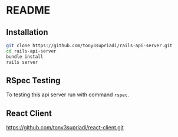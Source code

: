 # README

## Installation

```bash
git clone https://github.com/tony3supriadi/rails-api-server.git
cd rails-api-server
bundle install
rails server
```

## RSpec Testing

To testing this api server run with command `rspec`.

## React Client

https://github.com/tony3supriadi/react-client.git
